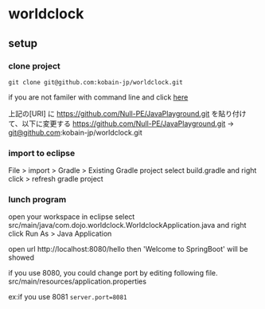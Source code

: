 # worldclock

## setup

### clone project

`git clone git@github.com:kobain-jp/worldclock.git`

if you are not familer with command line and click [here](https://github.com/Null-PE/JavaPlayground/blob/master/doc/setup.md)

上記の[URI] に https://github.com/Null-PE/JavaPlayground.git を貼り付けて、以下に変更する
https://github.com/Null-PE/JavaPlayground.git -> git@github.com:kobain-jp/worldclock.git

### import to eclipse
File > import > Gradle > Existing Gradle project
select build.gradle and right click > refresh gradle project

### lunch program

open your workspace in eclipse
select src/main/java/com.dojo.worldclock.WorldclockApplication.java and right click
Run As > Java Application

open url http://localhost:8080/hello 
then 'Welcome to SpringBoot' will be showed 

if you use 8080, you could change port by editing following file.
src/main/resources/application.properties

ex:if you use 8081
`server.port=8081`






